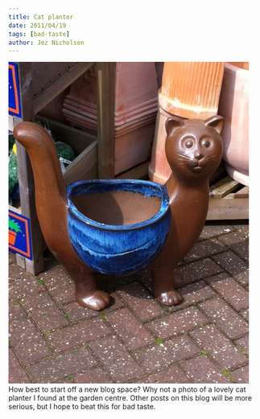 ```yaml
---
title: Cat planter
date: 2011/04/19
tags: [bad-taste]
author: Jez Nicholson
---
```

<div class='p_embed p_image_embed'>
<a href="/media/getfile/files.posterous.com/jnicho02/0rAXGwRSNIG30XNwZQ99XZDljYIrDjvRHgwUa52wbpvb6zLsqLBYQ65f6d8W/photo.jpg"><img alt="Photo" height="640" src="/media/getfile/files.posterous.com/jnicho02/snehdASsQLtragxFFUb9fcoGoAwILxGghVDo2YBkN6vqlUvmjgmiEqCIksuQ/photo.jpg.scaled.500.jpg" width="478" /></a>
</div>
How best to start off a new blog space? Why not a photo of a lovely cat planter I found at the garden centre.
Other posts on this blog will be more serious, but I hope to beat this for bad taste.
